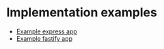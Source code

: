# Implementation examples

- [Example express app](/example/express/README.md)
- [Example fastify app](/example/fastify/README.md)
